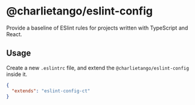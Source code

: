 # @charlietango/eslint-config

Provide a baseline of ESlint rules for projects written with TypeScript and React.

## Usage
Create a new `.eslintrc` file, and extend the `@charlietango/eslint-config` inside it. 

```json
{
  "extends": "eslint-config-ct"
}
```

